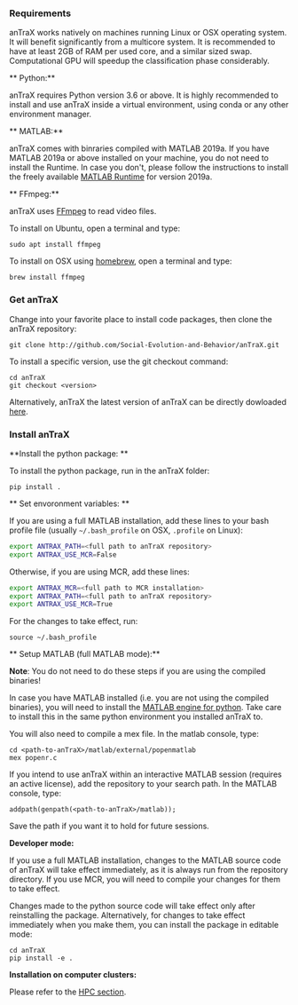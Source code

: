 
### Requirements

anTraX works natively on machines running Linux or OSX operating system. It will benefit significantly from a multicore system. It is recommended to have at least 2GB of RAM per used core, and a similar sized swap. Computational GPU will speedup the classification phase considerably. 

** Python:**

anTraX requires Python version 3.6 or above. It is highly recommended to install and use anTraX inside a virtual environment, using conda or any other environment manager. 

** MATLAB:** 

anTraX comes with binraries compiled with MATLAB 2019a. If you have MATLAB 2019a or above installed on your machine, you do not need to install the Runtime. In case you don't, please follow the instructions to install the freely available [MATLAB Runtime](https://www.mathworks.com/products/compiler/matlab-runtime.html) for version 2019a.

** FFmpeg:**

anTraX uses [FFmpeg](https://www.ffmpeg.org/) to read video files.

To install on Ubuntu, open a terminal and type:

```console
sudo apt install ffmpeg
```

To install on OSX using [homebrew](https://brew.sh/), open a terminal and type:

```console
brew install ffmpeg
```
### Get anTraX

Change into your favorite place to install code packages, then clone the anTraX repository:

```console
git clone http://github.com/Social-Evolution-and-Behavior/anTraX.git
```

To install a specific version, use the git checkout command:

```console
cd anTraX
git checkout <version>
```

Alternatively, anTraX the latest version of anTraX can be directly dowloaded [here](https://github.com/Social-Evolution-and-Behavior/anTraX/archive/master.zip). 


### Install anTraX

**Install the python package: **

To install the python package, run in the anTraX folder:

```console
pip install .
```
** Set envoronment variables: **

If you are using a full MATLAB installation, add these lines to your bash profile file (usually `~/.bash_profile` on OSX,   `.profile` on Linux):

```bash
export ANTRAX_PATH=<full path to anTraX repository>
export ANTRAX_USE_MCR=False
```

Otherwise, if you are using MCR, add these lines:

```bash
export ANTRAX_MCR=<full path to MCR installation>
export ANTRAX_PATH=<full path to anTraX repository>
export ANTRAX_USE_MCR=True
```

For the changes to take effect, run:
```console
source ~/.bash_profile
```

** Setup MATLAB (full MATLAB mode):**

**Note**: You do not need to do these steps if you are using the compiled binaries!

In case you have MATLAB installed (i.e. you are not using the compiled binaries), you will need to install the [MATLAB engine for python](https://www.mathworks.com/help/matlab/matlab_external/install-the-matlab-engine-for-python.html). Take care to install this in the same python environment you installed anTraX to.

You will also need to compile a mex file. In the matlab console, type:

```console
cd <path-to-anTraX>/matlab/external/popenmatlab
mex popenr.c
```
If you intend to use anTraX within an interactive MATLAB session (requires an active license), add the repository to your search path. In the MATLAB console, type:

```console
addpath(genpath(<path-to-anTraX>/matlab));
```
Save the path if you want it to hold for future sessions.

**Developer mode:**

If you use a full MATLAB installation, changes to the MATLAB source code of anTraX will take effect immediately, as it is always run from the repository directory. If you use MCR, you will need to compile your changes for them to take effect.

Changes made to the python source code will take effect only after reinstalling the package. Alternatively, for changes to take effect immediately when you make them, you can install the package in editable mode:

```console
cd anTraX
pip install -e .
```

**Installation on computer clusters:**

Please refer to the [HPC section](hpc.md#installation).
